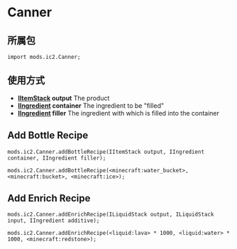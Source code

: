 # Canner

## 所属包
`import mods.ic2.Canner;`

## 使用方式
- **[IItemStack](/Vanilla/Items/IItemStack/) output** The product
- **[IIngredient](/Vanilla/Variable_Types/IIngredient/) container** The ingredient to be "filled"
- **[IIngredient](/Vanilla/Variable_Types/IIngredient/) filler** The ingredient with which is filled into the container

## Add Bottle Recipe

```zenscript
mods.ic2.Canner.addBottleRecipe(IItemStack output, IIngredient container, IIngredient filler);

mods.ic2.Canner.addBottleRecipe(<minecraft:water_bucket>, <minecraft:bucket>, <minecraft:ice>);
```


## Add Enrich Recipe

```zenscript
mods.ic2.Canner.addEnrichRecipe(ILiquidStack output, ILiquidStack input, IIngredient additive);

mods.ic2.Canner.addEnrichRecipe(<liquid:lava> * 1000, <liquid:water> * 1000, <minecraft:redstone>);
```
